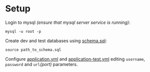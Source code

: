 # Setup
Login to mysql *(ensure that mysql server service is running)*:
```
mysql -u root -p
```

Create dev and test databases using [schema.sql](bookstore/src/main/resources/schema.sql):
```
source path_to_schema.sql
```

Configure [application.yml](bookstore/src/main/resources/application.yml) and [application-test.yml](bookstore/src/test/resources/application-test.yml) editing ``username``, ``password`` and ``url``*(port)* parameters.